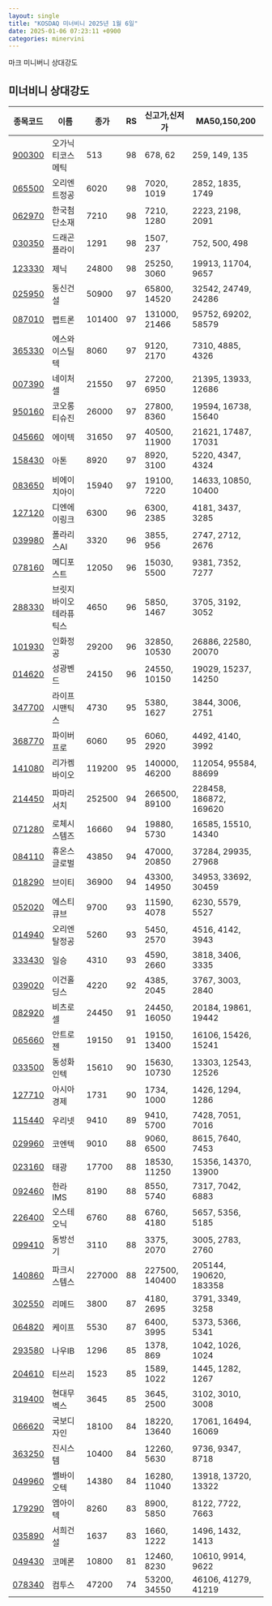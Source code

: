 ```yaml
---
layout: single
title: "KOSDAQ 미너비니 2025년 1월 6일"
date: 2025-01-06 07:23:11 +0900
categories: minervini
---
```

마크 미니버니 상대강도
## 미너비니 상대강도

|종목코드|이름|종가|RS|신고가,신저가|MA50,150,200|
|------|---|---|--|---------|------------|
|[900300](https://finance.daum.net/quotes/A900300)|오가닉티코스메틱|513|98|678, 62|259, 149, 135|
|[065500](https://finance.daum.net/quotes/A065500)|오리엔트정공|6020|98|7020, 1019|2852, 1835, 1749|
|[062970](https://finance.daum.net/quotes/A062970)|한국첨단소재|7210|98|7210, 1280|2223, 2198, 2091|
|[030350](https://finance.daum.net/quotes/A030350)|드래곤플라이|1291|98|1507, 237|752, 500, 498|
|[123330](https://finance.daum.net/quotes/A123330)|제닉|24800|98|25250, 3060|19913, 11704, 9657|
|[025950](https://finance.daum.net/quotes/A025950)|동신건설|50900|97|65800, 14520|32542, 24749, 24286|
|[087010](https://finance.daum.net/quotes/A087010)|펩트론|101400|97|131000, 21466|95752, 69202, 58579|
|[365330](https://finance.daum.net/quotes/A365330)|에스와이스틸텍|8060|97|9120, 2170|7310, 4885, 4326|
|[007390](https://finance.daum.net/quotes/A007390)|네이처셀|21550|97|27200, 6950|21395, 13933, 12686|
|[950160](https://finance.daum.net/quotes/A950160)|코오롱티슈진|26000|97|27800, 8360|19594, 16738, 15640|
|[045660](https://finance.daum.net/quotes/A045660)|에이텍|31650|97|40500, 11900|21621, 17487, 17031|
|[158430](https://finance.daum.net/quotes/A158430)|아톤|8920|97|8920, 3100|5220, 4347, 4324|
|[083650](https://finance.daum.net/quotes/A083650)|비에이치아이|15940|97|19100, 7220|14633, 10850, 10400|
|[127120](https://finance.daum.net/quotes/A127120)|디엔에이링크|6300|96|6300, 2385|4181, 3437, 3285|
|[039980](https://finance.daum.net/quotes/A039980)|폴라리스AI|3320|96|3855, 956|2747, 2712, 2676|
|[078160](https://finance.daum.net/quotes/A078160)|메디포스트|12050|96|15030, 5500|9381, 7352, 7277|
|[288330](https://finance.daum.net/quotes/A288330)|브릿지바이오테라퓨틱스|4650|96|5850, 1467|3705, 3192, 3052|
|[101930](https://finance.daum.net/quotes/A101930)|인화정공|29200|96|32850, 10530|26886, 22580, 20070|
|[014620](https://finance.daum.net/quotes/A014620)|성광벤드|24150|96|24550, 10150|19029, 15237, 14250|
|[347700](https://finance.daum.net/quotes/A347700)|라이프시맨틱스|4730|95|5380, 1627|3844, 3006, 2751|
|[368770](https://finance.daum.net/quotes/A368770)|파이버프로|6060|95|6060, 2920|4492, 4140, 3992|
|[141080](https://finance.daum.net/quotes/A141080)|리가켐바이오|119200|95|140000, 46200|112054, 95584, 88699|
|[214450](https://finance.daum.net/quotes/A214450)|파마리서치|252500|94|266500, 89100|228458, 186872, 169620|
|[071280](https://finance.daum.net/quotes/A071280)|로체시스템즈|16660|94|19880, 5730|16585, 15510, 14340|
|[084110](https://finance.daum.net/quotes/A084110)|휴온스글로벌|43850|94|47000, 20850|37284, 29935, 27968|
|[018290](https://finance.daum.net/quotes/A018290)|브이티|36900|94|43300, 14950|34953, 33692, 30459|
|[052020](https://finance.daum.net/quotes/A052020)|에스티큐브|9700|93|11590, 4078|6230, 5579, 5527|
|[014940](https://finance.daum.net/quotes/A014940)|오리엔탈정공|5260|93|5450, 2570|4516, 4142, 3943|
|[333430](https://finance.daum.net/quotes/A333430)|일승|4310|93|4590, 2660|3818, 3406, 3335|
|[039020](https://finance.daum.net/quotes/A039020)|이건홀딩스|4220|92|4385, 2045|3767, 3003, 2840|
|[082920](https://finance.daum.net/quotes/A082920)|비츠로셀|24450|91|24450, 16050|20184, 19861, 19442|
|[065660](https://finance.daum.net/quotes/A065660)|안트로젠|19150|91|19150, 13400|16106, 15426, 15241|
|[033500](https://finance.daum.net/quotes/A033500)|동성화인텍|15610|90|15630, 10730|13303, 12543, 12526|
|[127710](https://finance.daum.net/quotes/A127710)|아시아경제|1731|90|1734, 1000|1426, 1294, 1286|
|[115440](https://finance.daum.net/quotes/A115440)|우리넷|9410|89|9410, 5700|7428, 7051, 7016|
|[029960](https://finance.daum.net/quotes/A029960)|코엔텍|9010|88|9060, 6500|8615, 7640, 7453|
|[023160](https://finance.daum.net/quotes/A023160)|태광|17700|88|18530, 11250|15356, 14370, 13900|
|[092460](https://finance.daum.net/quotes/A092460)|한라IMS|8190|88|8550, 5740|7317, 7042, 6883|
|[226400](https://finance.daum.net/quotes/A226400)|오스테오닉|6760|88|6760, 4180|5657, 5356, 5185|
|[099410](https://finance.daum.net/quotes/A099410)|동방선기|3110|88|3375, 2070|3005, 2783, 2760|
|[140860](https://finance.daum.net/quotes/A140860)|파크시스템스|227000|88|227500, 140400|205144, 190620, 183358|
|[302550](https://finance.daum.net/quotes/A302550)|리메드|3800|87|4180, 2695|3791, 3349, 3258|
|[064820](https://finance.daum.net/quotes/A064820)|케이프|5530|87|6400, 3995|5373, 5366, 5341|
|[293580](https://finance.daum.net/quotes/A293580)|나우IB|1296|85|1378, 869|1042, 1026, 1024|
|[204610](https://finance.daum.net/quotes/A204610)|티쓰리|1523|85|1589, 1022|1445, 1282, 1267|
|[319400](https://finance.daum.net/quotes/A319400)|현대무벡스|3645|85|3645, 2500|3102, 3010, 3008|
|[066620](https://finance.daum.net/quotes/A066620)|국보디자인|18100|84|18220, 13640|17061, 16494, 16069|
|[363250](https://finance.daum.net/quotes/A363250)|진시스템|10400|84|12260, 5630|9736, 9347, 8718|
|[049960](https://finance.daum.net/quotes/A049960)|쎌바이오텍|14380|84|16280, 11040|13918, 13720, 13322|
|[179290](https://finance.daum.net/quotes/A179290)|엠아이텍|8260|83|8900, 5850|8122, 7722, 7663|
|[035890](https://finance.daum.net/quotes/A035890)|서희건설|1637|83|1660, 1222|1496, 1432, 1413|
|[049430](https://finance.daum.net/quotes/A049430)|코메론|10800|81|12460, 8230|10610, 9914, 9622|
|[078340](https://finance.daum.net/quotes/A078340)|컴투스|47200|74|53200, 34550|46106, 41279, 41219|


